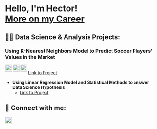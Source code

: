 <h1>Hello, I'm Hector!<br/><a href="https://www.linkedin.com/in/hector-gallo/">More on my Career</a></h1>

<h2>👨‍💻 Data Science & Analysis Projects:</h2>

<h3>Using K-Nearest Neighbors Model to Predict Soccer Players' Values in the Market</h3>
<img align="left" alt="Tools | Pandas" width="22px" src="https://cdn.jsdelivr.net/gh/devicons/devicon/icons/pandas/pandas-original.svg" />
<img align="left" alt="Tools | Python" width="22px" src="https://cdn.jsdelivr.net/gh/devicons/devicon/icons/python/python-plain.svg" />
<img align="left" alt="Tools | Numpy" width="22px" src="https://cdn.jsdelivr.net/gh/devicons/devicon/icons/numpy/numpy-original.svg" />
<br>
<a href="https://github.com/COGS118A/Group018-Sp22/blob/main/COGS%20118A%20Final%20Project%20Report%20.ipynb">Link to Project</a>

- <b> Using Linear Regression Model and Statistical Methods to answer Data Science Hypothesis </b>
  - [Link to Project](https://github.com/COGS108/Group062-Wi22/blob/master/FinalProjectGroup062-Wi22.ipynb)

<h2> 🤳 Connect with me:</h2>

[<img align="left" alt="Hector Gallo | LinkedIn" width="22px" src="https://cdn.jsdelivr.net/npm/simple-icons@v3/icons/linkedin.svg" />][linkedin]

[linkedin]: https://www.linkedin.com/in/hector-gallo/
